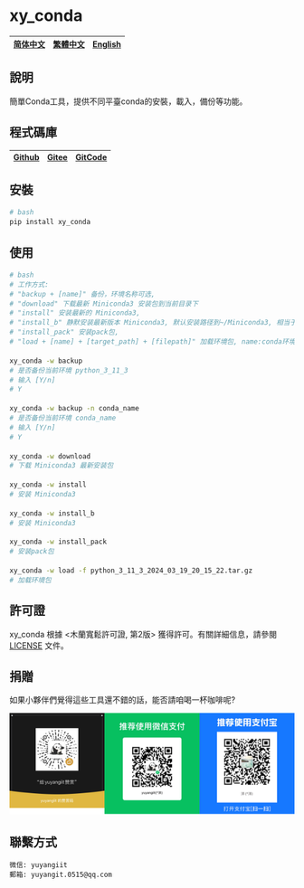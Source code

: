 <!--
 * @Author: yuyangit yuyangit.0515@qq.com
 * @Date: 2024-10-18 20:35:42
 * @LastEditors: yuyangit yuyangit.0515@qq.com
 * @LastEditTime: 2024-10-18 20:42:33
 * @FilePath: /xy_conda/readme/README.zh-hant.md
 * @Description: 这是默认设置,请设置`customMade`, 打开koroFileHeader查看配置 进行设置: https://github.com/OBKoro1/koro1FileHeader/wiki/%E9%85%8D%E7%BD%AE
-->
# xy_conda

| [简体中文](../README.md)         | [繁體中文](./README.zh-hant.md)        |                      [English](./README.en.md)          |
| ----------- | -------------|---------------------------------------|

## 說明
簡單Conda工具，提供不同平臺conda的安裝，載入，備份等功能。

## 程式碼庫

| [Github](https://github.com/xy-base/xy_conda.git)         | [Gitee](https://gitee.com/xy-opensource/xy_conda.git)        |                      [GitCode](https://gitcode.com/xy-opensource/xy_conda.git)          |
| ----------- | -------------|---------------------------------------|


## 安裝

```bash
# bash
pip install xy_conda
```

## 使用

```bash
# bash
# 工作方式:
# "backup + [name]" 备份，环境名称可选,
# "download" 下载最新 Miniconda3 安装包到当前目录下
# "install" 安装最新的 Miniconda3,
# "install_b" 静默安装最新版本 Miniconda3, 默认安装路径到~/Miniconda3, 相当于 sh ./Miniconda3-安装包.sh -b
# "install_pack" 安装pack包,
# "load + [name] + [target_path] + [filepath]" 加载环境包, name:conda环境名称, target_path:目标路径, filepath:环境包文件路径,

xy_conda -w backup
# 是否备份当前环境 python_3_11_3 
# 输入 [Y/n]
# Y

xy_conda -w backup -n conda_name
# 是否备份当前环境 conda_name
# 输入 [Y/n]
# Y

xy_conda -w download
# 下载 Miniconda3 最新安装包

xy_conda -w install
# 安装 Miniconda3

xy_conda -w install_b
# 安装 Miniconda3

xy_conda -w install_pack
# 安装pack包

xy_conda -w load -f python_3_11_3_2024_03_19_20_15_22.tar.gz
# 加载环境包

```

## 許可證
xy_conda 根據 <木蘭寬鬆許可證, 第2版> 獲得許可。有關詳細信息，請參閱 [LICENSE](../LICENSE) 文件。

## 捐贈

如果小夥伴們覺得這些工具還不錯的話，能否請咱喝一杯咖啡呢?  

![pay-total](./pay-total.png)

## 聯繫方式

```
微信: yuyangiit
郵箱: yuyangit.0515@qq.com
```